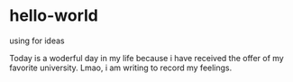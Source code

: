 # hello-world
using for ideas


Today is a woderful day in my life because i have received the offer of my favorite university.
Lmao, i am writing to record my feelings.
